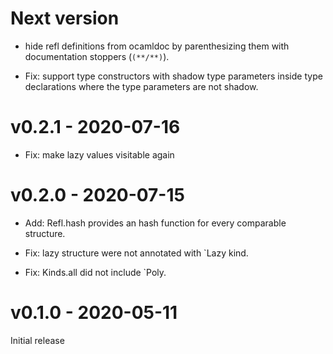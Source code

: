 # Next version
- hide refl definitions from ocamldoc by parenthesizing them with documentation
  stoppers (`(**/**)`).

- Fix: support type constructors with shadow type parameters inside type
  declarations where the type parameters are not shadow.

# v0.2.1 - 2020-07-16
- Fix: make lazy values visitable again

# v0.2.0 - 2020-07-15
- Add: Refl.hash provides an hash function for every comparable structure.

- Fix: lazy structure were not annotated with `Lazy kind.

- Fix: Kinds.all did not include `Poly.

# v0.1.0 - 2020-05-11
Initial release
